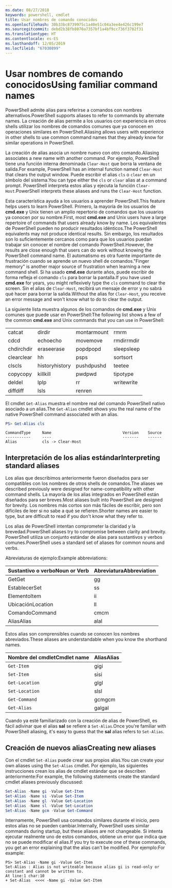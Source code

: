```yaml
---
ms.date: 08/27/2018
keywords: powershell, cmdlet
title: Usar nombres de comando conocidos
ms.openlocfilehash: 30b33bc8739975c1a40e51c04a3ee4e426c199e7
ms.sourcegitcommit: debd2b38fb8070a7357bf1a4bf9cc736f3702f31
ms.translationtype: HT
ms.contentlocale: es-ES
ms.lasthandoff: 12/05/2019
ms.locfileid: "67030899"
---
```

# <a name="using-familiar-command-names"></a><span data-ttu-id="19ab1-103">Usar nombres de comando conocidos</span><span class="sxs-lookup"><span data-stu-id="19ab1-103">Using familiar command names</span></span>

<span data-ttu-id="19ab1-104">PowerShell admite alias para referirse a comandos con nombres alternativos.</span><span class="sxs-lookup"><span data-stu-id="19ab1-104">PowerShell supports aliases to refer to commands by alternate names.</span></span> <span data-ttu-id="19ab1-105">La creación de alias permite a los usuarios con experiencia en otros shells utilizar los nombres de comandos comunes que ya conocen en operaciones similares en PowerShell.</span><span class="sxs-lookup"><span data-stu-id="19ab1-105">Aliasing allows users with experience in other shells to use common command names that they already know for similar operations in PowerShell.</span></span>

<span data-ttu-id="19ab1-106">La creación de alias asocia un nombre nuevo con otro comando.</span><span class="sxs-lookup"><span data-stu-id="19ab1-106">Aliasing associates a new name with another command.</span></span> <span data-ttu-id="19ab1-107">Por ejemplo, PowerShell tiene una función interna denominada `Clear-Host` que borra la ventana de salida.</span><span class="sxs-lookup"><span data-stu-id="19ab1-107">For example, PowerShell has an internal function named `Clear-Host` that clears the output window.</span></span> <span data-ttu-id="19ab1-108">Puede escribir el alias `cls` o `clear` en un símbolo del sistema.</span><span class="sxs-lookup"><span data-stu-id="19ab1-108">You can type either the `cls` or `clear` alias at a command prompt.</span></span> <span data-ttu-id="19ab1-109">PowerShell interpreta estos alias y ejecuta la función `Clear-Host`.</span><span class="sxs-lookup"><span data-stu-id="19ab1-109">PowerShell interprets these aliases and runs the `Clear-Host` function.</span></span>

<span data-ttu-id="19ab1-110">Esta característica ayuda a los usuarios a aprender PowerShell.</span><span class="sxs-lookup"><span data-stu-id="19ab1-110">This feature helps users to learn PowerShell.</span></span> <span data-ttu-id="19ab1-111">Primero, la mayoría de los usuarios de **cmd.exe** y Unix tienen un amplio repertorio de comandos que los usuarios ya conocen por su nombre.</span><span class="sxs-lookup"><span data-stu-id="19ab1-111">First, most **cmd.exe** and Unix users have a large repertoire of commands that users already know by name.</span></span> <span data-ttu-id="19ab1-112">Los equivalentes de PowerShell pueden no producir resultados idénticos.</span><span class="sxs-lookup"><span data-stu-id="19ab1-112">The PowerShell equivalents may not produce identical results.</span></span> <span data-ttu-id="19ab1-113">Sin embargo, los resultados son lo suficientemente cercanos como para que los usuarios puedan trabajar sin conocer el nombre del comando PowerShell.</span><span class="sxs-lookup"><span data-stu-id="19ab1-113">However, the results are close enough that users can do work without knowing the PowerShell command name.</span></span> <span data-ttu-id="19ab1-114">El automatismo es otra fuente importante de frustración cuando se aprende un nuevo shell de comandos.</span><span class="sxs-lookup"><span data-stu-id="19ab1-114">"Finger memory" is another major source of frustration when learning a new command shell.</span></span> <span data-ttu-id="19ab1-115">Si ha usado **cmd.exe** durante años, puede escribir de forma refleja el comando `cls` para borrar la pantalla.</span><span class="sxs-lookup"><span data-stu-id="19ab1-115">If you have used **cmd.exe** for years, you might reflexively type the `cls` command to clear the screen.</span></span> <span data-ttu-id="19ab1-116">Sin el alias de `Clear-Host`, recibirá un mensaje de error y no sabrá qué hacer para borrar la salida.</span><span class="sxs-lookup"><span data-stu-id="19ab1-116">Without the alias for `Clear-Host`, you receive an error message and won't know what to do to clear the output.</span></span>

<span data-ttu-id="19ab1-117">La siguiente lista muestra algunos de los comandos de **cmd.exe** y Unix comunes que puede usar en PowerShell:</span><span class="sxs-lookup"><span data-stu-id="19ab1-117">The following list shows a few of the common **cmd.exe** and Unix commands that you can use in PowerShell:</span></span>

|||||
|-|-|-|-|
|<span data-ttu-id="19ab1-118">cat</span><span class="sxs-lookup"><span data-stu-id="19ab1-118">cat</span></span>|<span data-ttu-id="19ab1-119">dir</span><span class="sxs-lookup"><span data-stu-id="19ab1-119">dir</span></span>|<span data-ttu-id="19ab1-120">montar</span><span class="sxs-lookup"><span data-stu-id="19ab1-120">mount</span></span>|<span data-ttu-id="19ab1-121">rm</span><span class="sxs-lookup"><span data-stu-id="19ab1-121">rm</span></span>|
|<span data-ttu-id="19ab1-122">cd</span><span class="sxs-lookup"><span data-stu-id="19ab1-122">cd</span></span>|<span data-ttu-id="19ab1-123">echo</span><span class="sxs-lookup"><span data-stu-id="19ab1-123">echo</span></span>|<span data-ttu-id="19ab1-124">move</span><span class="sxs-lookup"><span data-stu-id="19ab1-124">move</span></span>|<span data-ttu-id="19ab1-125">rmdir</span><span class="sxs-lookup"><span data-stu-id="19ab1-125">rmdir</span></span>|
|<span data-ttu-id="19ab1-126">chdir</span><span class="sxs-lookup"><span data-stu-id="19ab1-126">chdir</span></span>|<span data-ttu-id="19ab1-127">erase</span><span class="sxs-lookup"><span data-stu-id="19ab1-127">erase</span></span>|<span data-ttu-id="19ab1-128">popd</span><span class="sxs-lookup"><span data-stu-id="19ab1-128">popd</span></span>|<span data-ttu-id="19ab1-129">sleep</span><span class="sxs-lookup"><span data-stu-id="19ab1-129">sleep</span></span>|
|<span data-ttu-id="19ab1-130">clear</span><span class="sxs-lookup"><span data-stu-id="19ab1-130">clear</span></span>|<span data-ttu-id="19ab1-131">h</span><span class="sxs-lookup"><span data-stu-id="19ab1-131">h</span></span>|<span data-ttu-id="19ab1-132">ps</span><span class="sxs-lookup"><span data-stu-id="19ab1-132">ps</span></span>|<span data-ttu-id="19ab1-133">sort</span><span class="sxs-lookup"><span data-stu-id="19ab1-133">sort</span></span>|
|<span data-ttu-id="19ab1-134">cls</span><span class="sxs-lookup"><span data-stu-id="19ab1-134">cls</span></span>|<span data-ttu-id="19ab1-135">history</span><span class="sxs-lookup"><span data-stu-id="19ab1-135">history</span></span>|<span data-ttu-id="19ab1-136">pushd</span><span class="sxs-lookup"><span data-stu-id="19ab1-136">pushd</span></span>|<span data-ttu-id="19ab1-137">tee</span><span class="sxs-lookup"><span data-stu-id="19ab1-137">tee</span></span>|
|<span data-ttu-id="19ab1-138">copy</span><span class="sxs-lookup"><span data-stu-id="19ab1-138">copy</span></span>|<span data-ttu-id="19ab1-139">kill</span><span class="sxs-lookup"><span data-stu-id="19ab1-139">kill</span></span>|<span data-ttu-id="19ab1-140">pwd</span><span class="sxs-lookup"><span data-stu-id="19ab1-140">pwd</span></span>|<span data-ttu-id="19ab1-141">tipo</span><span class="sxs-lookup"><span data-stu-id="19ab1-141">type</span></span>|
|<span data-ttu-id="19ab1-142">del</span><span class="sxs-lookup"><span data-stu-id="19ab1-142">del</span></span>|<span data-ttu-id="19ab1-143">lp</span><span class="sxs-lookup"><span data-stu-id="19ab1-143">lp</span></span>|<span data-ttu-id="19ab1-144">r</span><span class="sxs-lookup"><span data-stu-id="19ab1-144">r</span></span>|<span data-ttu-id="19ab1-145">write</span><span class="sxs-lookup"><span data-stu-id="19ab1-145">write</span></span>|
|<span data-ttu-id="19ab1-146">diff</span><span class="sxs-lookup"><span data-stu-id="19ab1-146">diff</span></span>|<span data-ttu-id="19ab1-147">ls</span><span class="sxs-lookup"><span data-stu-id="19ab1-147">ls</span></span>|<span data-ttu-id="19ab1-148">ren</span><span class="sxs-lookup"><span data-stu-id="19ab1-148">ren</span></span>||

<span data-ttu-id="19ab1-149">El cmdlet `Get-Alias` muestra el nombre real del comando PowerShell nativo asociado a un alias.</span><span class="sxs-lookup"><span data-stu-id="19ab1-149">The `Get-Alias` cmdlet shows you the real name of the native PowerShell command associated with an alias.</span></span>

```powershell
PS> Get-Alias cls
```

```Output
CommandType     Name                               Version    Source
-----------     ----                               -------    ------
Alias           cls -> Clear-Host
```

## <a name="interpreting-standard-aliases"></a><span data-ttu-id="19ab1-150">Interpretación de los alias estándar</span><span class="sxs-lookup"><span data-stu-id="19ab1-150">Interpreting standard aliases</span></span>

<span data-ttu-id="19ab1-151">Los alias que describimos anteriormente fueron diseñados para ser compatibles con los nombres de otros shells de comandos.</span><span class="sxs-lookup"><span data-stu-id="19ab1-151">The aliases we described previously were designed for name-compatibility with other command shells.</span></span>
<span data-ttu-id="19ab1-152">La mayoría de los alias integrados en PowerShell están diseñados para ser breves.</span><span class="sxs-lookup"><span data-stu-id="19ab1-152">Most aliases built into PowerShell are designed for brevity.</span></span> <span data-ttu-id="19ab1-153">Los nombres más cortos son más fáciles de escribir, pero son difíciles de leer si no sabe a qué se refieren.</span><span class="sxs-lookup"><span data-stu-id="19ab1-153">Shorter names are easier to type, but are difficult to read if you don't know what they refer to.</span></span>

<span data-ttu-id="19ab1-154">Los alias de PowerShell intentan comprometer la claridad y la brevedad.</span><span class="sxs-lookup"><span data-stu-id="19ab1-154">PowerShell aliases try to compromise between clarity and brevity.</span></span> <span data-ttu-id="19ab1-155">PowerShell utiliza un conjunto estándar de alias para sustantivos y verbos comunes.</span><span class="sxs-lookup"><span data-stu-id="19ab1-155">PowerShell uses a standard set of aliases for common nouns and verbs.</span></span>

<span data-ttu-id="19ab1-156">Abreviaturas de ejemplo:</span><span class="sxs-lookup"><span data-stu-id="19ab1-156">Example abbreviations:</span></span>

| <span data-ttu-id="19ab1-157">Sustantivo o verbo</span><span class="sxs-lookup"><span data-stu-id="19ab1-157">Noun or Verb</span></span> | <span data-ttu-id="19ab1-158">Abreviatura</span><span class="sxs-lookup"><span data-stu-id="19ab1-158">Abbreviation</span></span> |
|--------------|--------------|
| <span data-ttu-id="19ab1-159">Get</span><span class="sxs-lookup"><span data-stu-id="19ab1-159">Get</span></span>          | <span data-ttu-id="19ab1-160">g</span><span class="sxs-lookup"><span data-stu-id="19ab1-160">g</span></span>            |
| <span data-ttu-id="19ab1-161">Establecer</span><span class="sxs-lookup"><span data-stu-id="19ab1-161">Set</span></span>          | <span data-ttu-id="19ab1-162">s</span><span class="sxs-lookup"><span data-stu-id="19ab1-162">s</span></span>            |
| <span data-ttu-id="19ab1-163">Elemento</span><span class="sxs-lookup"><span data-stu-id="19ab1-163">Item</span></span>         | <span data-ttu-id="19ab1-164">i</span><span class="sxs-lookup"><span data-stu-id="19ab1-164">i</span></span>            |
| <span data-ttu-id="19ab1-165">Ubicación</span><span class="sxs-lookup"><span data-stu-id="19ab1-165">Location</span></span>     | <span data-ttu-id="19ab1-166">l</span><span class="sxs-lookup"><span data-stu-id="19ab1-166">l</span></span>            |
| <span data-ttu-id="19ab1-167">Comando</span><span class="sxs-lookup"><span data-stu-id="19ab1-167">Command</span></span>      | <span data-ttu-id="19ab1-168">cm</span><span class="sxs-lookup"><span data-stu-id="19ab1-168">cm</span></span>           |
| <span data-ttu-id="19ab1-169">Alias</span><span class="sxs-lookup"><span data-stu-id="19ab1-169">Alias</span></span>        | <span data-ttu-id="19ab1-170">al</span><span class="sxs-lookup"><span data-stu-id="19ab1-170">al</span></span>           |

<span data-ttu-id="19ab1-171">Estos alias son comprensibles cuando se conocen los nombres abreviados.</span><span class="sxs-lookup"><span data-stu-id="19ab1-171">These aliases are understandable when you know the shorthand names.</span></span>

| <span data-ttu-id="19ab1-172">Nombre del cmdlet</span><span class="sxs-lookup"><span data-stu-id="19ab1-172">Cmdlet name</span></span>    | <span data-ttu-id="19ab1-173">Alias</span><span class="sxs-lookup"><span data-stu-id="19ab1-173">Alias</span></span> |
|----------------|-------|
| `Get-Item`     | <span data-ttu-id="19ab1-174">gi</span><span class="sxs-lookup"><span data-stu-id="19ab1-174">gi</span></span>    |
| `Set-Item`     | <span data-ttu-id="19ab1-175">si</span><span class="sxs-lookup"><span data-stu-id="19ab1-175">si</span></span>    |
| `Get-Location` | <span data-ttu-id="19ab1-176">gl</span><span class="sxs-lookup"><span data-stu-id="19ab1-176">gl</span></span>    |
| `Set-Location` | <span data-ttu-id="19ab1-177">sl</span><span class="sxs-lookup"><span data-stu-id="19ab1-177">sl</span></span>    |
| `Get-Command`  | <span data-ttu-id="19ab1-178">gcm</span><span class="sxs-lookup"><span data-stu-id="19ab1-178">gcm</span></span>   |
| `Get-Alias`    | <span data-ttu-id="19ab1-179">gal</span><span class="sxs-lookup"><span data-stu-id="19ab1-179">gal</span></span>   |

<span data-ttu-id="19ab1-180">Cuando ya esté familiarizado con la creación de alias de PowerShell, es fácil adivinar que el alias **sal** se refiere a `Set-Alias`.</span><span class="sxs-lookup"><span data-stu-id="19ab1-180">Once you're familiar with PowerShell aliasing, it's easy to guess that the **sal** alias refers to `Set-Alias`.</span></span>

## <a name="creating-new-aliases"></a><span data-ttu-id="19ab1-181">Creación de nuevos alias</span><span class="sxs-lookup"><span data-stu-id="19ab1-181">Creating new aliases</span></span>

<span data-ttu-id="19ab1-182">Con el cmdlet `Set-Alias` puede crear sus propios alias.</span><span class="sxs-lookup"><span data-stu-id="19ab1-182">You can create your own aliases using the `Set-Alias` cmdlet.</span></span> <span data-ttu-id="19ab1-183">Por ejemplo, las siguientes instrucciones crean los alias de cmdlet estándar que se describen anteriormente:</span><span class="sxs-lookup"><span data-stu-id="19ab1-183">For example, the following statements create the standard cmdlet aliases previously discussed:</span></span>

```powershell
Set-Alias -Name gi -Value Get-Item
Set-Alias -Name si -Value Set-Item
Set-Alias -Name gl -Value Get-Location
Set-Alias -Name sl -Value Set-Location
Set-Alias -Name gcm -Value Get-Command
```

<span data-ttu-id="19ab1-184">Internamente, PowerShell usa comandos similares durante el inicio, pero estos alias no se pueden cambiar.</span><span class="sxs-lookup"><span data-stu-id="19ab1-184">Internally, PowerShell uses similar commands during startup, but these aliases are not changeable.</span></span>
<span data-ttu-id="19ab1-185">Si intenta ejecutar realmente uno de estos comandos, obtiene un error que indica que no se puede modificar el alias.</span><span class="sxs-lookup"><span data-stu-id="19ab1-185">If you try to execute one of these commands, you get an error explaining that the alias can't be modified.</span></span> <span data-ttu-id="19ab1-186">Por ejemplo:</span><span class="sxs-lookup"><span data-stu-id="19ab1-186">For example:</span></span>

```
PS> Set-Alias -Name gi -Value Get-Item
Set-Alias : Alias is not writeable because alias gi is read-only or constant and cannot be written to.
At line:1 char:10
+ Set-Alias  <<<< -Name gi -Value Get-Item
```
